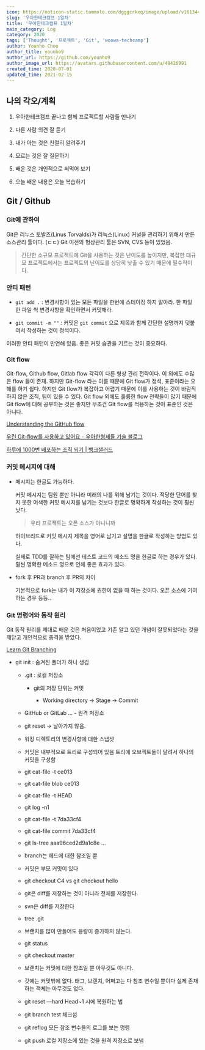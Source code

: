 ```yaml
---
icon: https://noticon-static.tammolo.com/dgggcrkxq/image/upload/v1613447352/noticon/unxi7ermxgrkvvv3xrh8.png
slug: '우아한테크캠프-1일차'
title: '우아한테크캠프 1일차'
main_category: Log
category: 2020
tags: ['Thought', '프로젝트', 'Git', 'woowa-techcamp']
author: Younho Choo
author_title: younho9
author_url: https://github.com/younho9
author_image_url: https://avatars.githubusercontent.com/u/48426991
created_time: 2020-07-01
updated_time: 2021-02-15
---
```


## 나의 각오/계획

1. 우아한테크캠프 끝나고 함께 프로젝트할 사람들 만나기

1. 다른 사람 의견 잘 듣기

1. 내가 아는 것은 친절히 알려주기

1. 모르는 것은 잘 질문하기

1. 배운 것은 개인적으로 써먹어 보기

1. 오늘 배운 내용은 오늘 복습하기

## Git / Github

### Git에 관하여

Git은 리누스 토발즈(Linus Torvalds)가 리눅스(Linux) 커널을 관리하기 위해서 만든 소스관리 툴이다. (ㄷㄷ) Git 이전의 형상관리 툴은 SVN, CVS 등이 있었음.

> 간단한 소규모 프로젝트에 Git을 사용하는 것은 난이도를 높이지만, 복잡한 대규모 프로젝트에서는 프로젝트의 난이도를 상당히 낮출 수 있기 때문에 필수적이다.

### 안티 패턴

- `git add .` : 변경사항이 있는 모든 파일을 한번에 스테이징 하지 말아라. 한 파일 한 파일 씩 변경사항을 확인하면서 커밋해라.

- `git commit -m ""` : 커밋은 `git commit` 으로 제목과 함께 간단한 설명까지 덧붙여서 작성하는 것이 정석이다.

이러한 안티 패턴이 만연해 있음. 좋은 커밋 습관을 기르는 것이 중요하다.

### Git flow

Git-flow, Github flow, Gitlab flow 각각이 다른 형상 관리 전략이다. 이 외에도 수많은 flow 들이 존재. 하지만 Git-flow 라는 이름 때문에 Git flow가 정석, 표준이라는 오해를 하기 쉽다. 하지만 Git flow가 복잡하고 어렵기 때문에 이를 사용하는 것이 바람직하지 않은 조직, 팀이 있을 수 있다. Git flow 외에도 훌륭한 flow 전략들이 많기 때문에 Git flow에 대해 공부하는 것은 좋지만 무조건 GIt flow를 적용하는 것이 표준인 것은 아니다.

[Understanding the GitHub flow](https://guides.github.com/introduction/flow/)

[우린 Git-flow를 사용하고 있어요 - 우아한형제들 기술 블로그](https://woowabros.github.io/experience/2017/10/30/baemin-mobile-git-branch-strategy.html)

[하루에 1000번 배포하는 조직 되기 | 뱅크샐러드](https://blog.banksalad.com/tech/become-an-organization-that-deploys-1000-times-a-day/)

### 커밋 메시지에 대해

- 메시지는 한글도 가능하다.

  커밋 메시지는 팀원 뿐만 아니라 미래의 나를 위해 남기는 것이다. 적당한 단어를 찾지 못한 어색한 커밋 메시지를 남기는 것보다 한글로 명확하게 작성하는 것이 훨씬 낫다.

  > 우리 프로젝트는 오픈 소스가 아니니까

  하이브리드로 커밋 메시지 제목을 영어로 남기고 설명을 한글로 작성하는 방법도 있다.

  실제로 TDD를 잘하는 팀에선 테스트 코드의 메소드 명을 한글로 하는 경우가 있다. 훨씬 명확한 메소드 명으로 인해 좋은 효과가 있다.

- fork 후 PR과 branch 후 PR의 차이

  기본적으로 fork는 내가 이 저장소에 권한이 없을 때 하는 것이다. 오픈 소스에 기여하는 경우 등등..

### Git 명령어와 동작 원리

Git 동작 원리를 제대로 배운 것은 처음이었고 기존 알고 있던 개념이 잘못되었다는 것을 깨닫고 개인적으로 충격을 받았다.

[Learn Git Branching](https://learngitbranching.js.org/?locale=ko)

- git init : 숨겨진 폴더가 하나 생김

  - .git : 로컬 저장소

    - git의 저장 단위는 커밋

      - Working directory → Stage → Commit

  - GitHub or GitLab ... - 원격 저장소

  - git reset → 날아가지 않음.

  - 워킹 디렉토리의 변경사항에 대한 스냅샷

  - 커밋은 내부적으로 트리로 구성되어 있음 트리에 오브젝트들이 달려서 하나의 커밋을 구성함

  - git cat-file -t ce013

  - git cat-file blob ce013

  - git cat-file -t HEAD

  - git log -n1

  - git cat-file -t 7da33cf4

  - git cat-file commit 7da33cf4

  - git ls-tree aaa96ced2d9a1c8e ...

  - branch는 헤드에 대한 참조일 뿐

  - 커밋은 부모 커밋이 있다

  - git checkout C4 vs git checkout hello

  - git은 diff를 저장하는 것이 아니라 전체를 저장한다.

  - svn은 diff를 저장한다

  - tree .git

  - 브랜치를 많이 만들어도 용량이 증가하지 않는다.

  - git status

  - git checkout master

  - 브랜치는 커밋에 대한 참조일 뿐 아무것도 아니다.

  - 깃에는 커밋밖에 없다. 태그, 브랜치, 어쩌고는 다 참조 변수일 뿐이다 실제 존재하는 객체는 아무것도 없다.

  - git reset —hard Head~1 시에 복원하는 법

  - git branch test 체크섬

  - git reflog 모든 참조 변수들의 로그를 보는 명령

  - git push 로컬 저장소에 있는 것을 원격 저장소로 보냄

